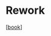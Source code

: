 # Rework

[[book]]

[//begin]: # "Autogenerated link references for markdown compatibility"
[book]: book "Book"
[//end]: # "Autogenerated link references"